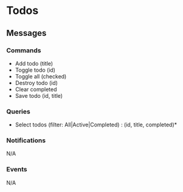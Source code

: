 # Todos

## Messages

### Commands

- Add todo (title)
- Toggle todo (id)
- Toggle all (checked)
- Destroy todo (id)
- Clear completed
- Save todo (id, title)

### Queries

- Select todos (filter: All|Active|Completed) : (id, title, completed)\*

### Notifications

N/A

### Events

N/A
